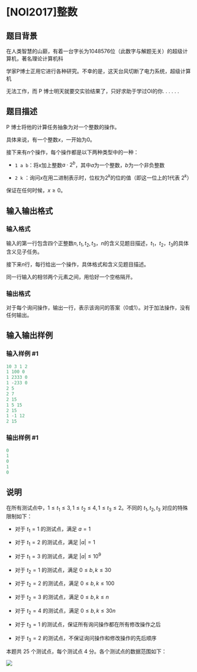 # [NOI2017]整数

## 题目背景

在人类智慧的山巅，有着一台字长为$1048576$位（此数字与解题无关）的超级计算机，著名理论计算机科

学家P博士正用它进行各种研究。不幸的是，这天台风切断了电力系统，超级计算机

无法工作，而 P 博士明天就要交实验结果了，只好求助于学过OI的你. . . . . .

## 题目描述

P 博士将他的计算任务抽象为对一个整数的操作。

具体来说，有一个整数$x$，一开始为$0$。

接下来有$n$个操作，每个操作都是以下两种类型中的一种：

- `1 a b`：将$x$加上整数$a\cdot 2^b$，其中$a$为一个整数，$b$为一个非负整数

- `2 k` ：询问$x$在用二进制表示时，位权为$2^k$的位的值（即这一位上的$1$代表 $2^k$）

保证在任何时候，$x\geqslant 0$。

## 输入输出格式

### 输入格式

输入的第一行包含四个正整数$n,t_1,t_2,t_3$，$n$的含义见题目描述，$t_1$，$t_2$，$t_3$的具体含义见子任务。

接下来$n$行，每行给出一个操作，具体格式和含义见题目描述。

同一行输入的相邻两个元素之间，用恰好一个空格隔开。

### 输出格式

对于每个询问操作，输出一行，表示该询问的答案（$0$或$1$）。对于加法操作，没有任何输出。

## 输入输出样例

### 输入样例 #1

```cpp
10 3 1 2
1 100 0
1 2333 0
1 -233 0
2 5
2 7
2 15
1 5 15
2 15
1 -1 12
2 15
```


### 输出样例 #1

```cpp
0
1
0
1
0
```


## 说明

在所有测试点中，$1\leqslant t_1 \leqslant 3, 1 \leqslant t_2 \leqslant 4, 1 \leqslant t_3 \leqslant 2$。不同的 $t_1, t_2, t_3$ 对应的特殊限制如下：

- 对于 $t_1 = 1$ 的测试点，满足 $a = 1$

- 对于 $t_1 = 2$ 的测试点，满足 $|a| = 1$

- 对于 $t_1 = 3$ 的测试点，满足 $|a| \leqslant 10^9$

- 对于 $t_2 = 1$ 的测试点，满足 $0 \leqslant b, k \leqslant 30$

- 对于 $t_2 = 2$ 的测试点，满足 $0 \leqslant b, k \leqslant 100$

- 对于 $t_2 = 3$ 的测试点，满足 $0 \leqslant b, k \leqslant n$

- 对于 $t_2 = 4$ 的测试点，满足 $0 \leqslant b, k \leqslant 30n$

- 对于 $t_3 = 1$ 的测试点，保证所有询问操作都在所有修改操作之后

- 对于 $t_3 = 2$ 的测试点，不保证询问操作和修改操作的先后顺序

本题共 25 个测试点，每个测试点 4 分。各个测试点的数据范围如下：

![](https://cdn.luogu.com.cn/upload/pic/6416.png)

